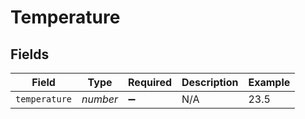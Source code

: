 # Temperature


## Fields

| Field              | Type               | Required           | Description        | Example            |
| ------------------ | ------------------ | ------------------ | ------------------ | ------------------ |
| `temperature`      | *number*           | :heavy_minus_sign: | N/A                | 23.5               |